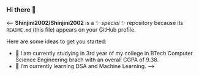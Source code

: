 ### Hi there 👋

<--
**Shinjini2002/Shinjini2002** is a ✨ _special_ ✨ repository because its `README.md` (this file) appears on your GitHub profile.

Here are some ideas to get you started:

- 🔭 I am currently studying in 3rd year of my college in BTech Computer Science Engineering brach with an overall CGPA of 9.38.
- 🌱 I’m currently learning DSA and Machine Learning.
-->
